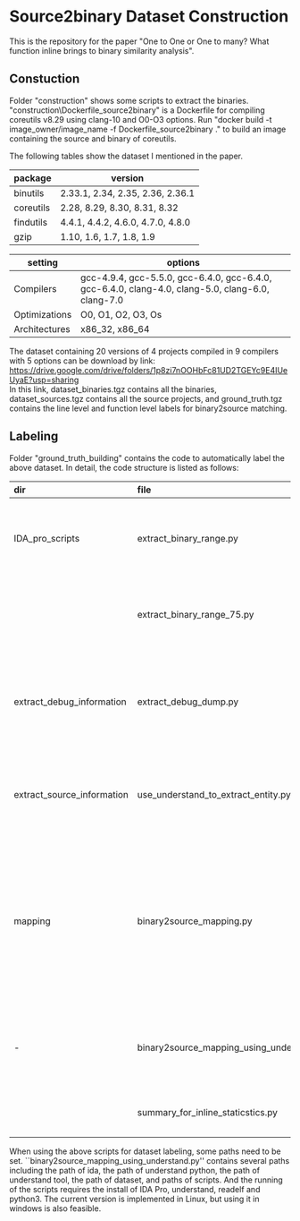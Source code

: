 # Source2binary Dataset Construction
 
This is the repository for the paper "One to One or One to many? What function inline brings to binary similarity analysis".

## Constuction

Folder "construction" shows some scripts to extract the binaries. "construction\Dockerfile_source2binary" is a Dockerfile for compiling coreutils v8.29 using clang-10 and O0-O3 options. Run "docker build -t image_owner/image_name -f Dockerfile_source2binary ." to build an image containing the source and binary of coreutils.

The following tables show the dataset I mentioned in the paper.

 |package   | version |
 |  ----  | ----  |
 |binutils  | 2.33.1, 2.34, 2.35, 2.36, 2.36.1 | 
 |coreutils | 2.28, 8.29, 8.30, 8.31, 8.32 |
 |findutils | 4.4.1, 4.4.2, 4.6.0, 4.7.0, 4.8.0 |
 |gzip      | 1.10, 1.6, 1.7, 1.8, 1.9 |

 |setting   | options |
 |  ----  | ----  |
 |Compilers     |gcc-4.9.4, gcc-5.5.0, gcc-6.4.0, gcc-6.4.0, gcc-6.4.0, clang-4.0, clang-5.0, clang-6.0, clang-7.0 |
 |Optimizations | O0, O1, O2, O3, Os      |                                                                                                                      
 |Architectures | x86\_32, x86\_64        |     


The dataset containing 20 versions of 4 projects compiled in 9 compilers with 5 options can be download by link:
https://drive.google.com/drive/folders/1p8zi7nOOHbFc81UD2TGEYc9E4IUeUyaE?usp=sharing                                                                                                              
In this link, dataset_binaries.tgz contains all the binaries, dataset_sources.tgz contains all the source projects, and ground_truth.tgz contains the line level and function level labels for binary2source matching.

## Labeling

Folder "ground_truth_building" contains the code to automatically label the above dataset. In detail, the code structure is listed as follows:

| dir | file | function |
| :----  | :--- | :------- |
| IDA_pro_scripts  |  extract_binary_range.py | scripts to extract binary function boundary for IDA 7.0 and lower|
| | extract_binary_range_75.py | scripts to extract binary function boundary for IDA 7.5|
| extract_debug_information  |  extract_debug_dump.py | extract the line mapping from .debug_line section in binary using readelf |
| extract_source_information | use_understand_to_extract_entity.py | use understand to extract the source line-to-function mapping. |
| mapping | binary2source_mapping.py | extend the line-mapping with binary address-to-function mapping and source line-to-function mapping to function level mapping. |
|-| binary2source_mapping_using_understand.py | main function to conduct labeling for all binaries and source projects. |
| | summary_for_inline_staticstics.py | summary the metrics for all binaries. |

When using the above scripts for dataset labeling, some paths need to be set. ``binary2source_mapping_using_understand.py'' contains several paths including the path of ida, the path of understand python, the path of understand tool, the path of dataset, and paths of scripts. And the running of the scripts requires the install of IDA Pro, understand, readelf and python3. The current version is implemented in Linux, but using it in windows is also feasible.
